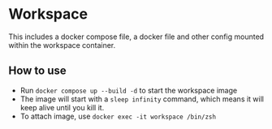 # Workspace

This includes a docker compose file, a docker file and other config mounted within the workspace container.

## How to use

- Run `docker compose up --build -d` to start the workspace image
- The image will start with a `sleep infinity` command, which means it will keep alive until you kill it.
- To attach image, use `docker exec -it workspace /bin/zsh`
